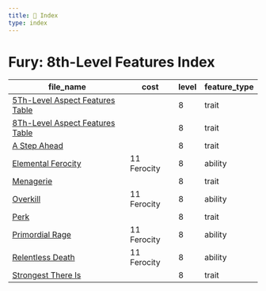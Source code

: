 ```yaml
---
title: 📑 Index
type: index
---
```


# Fury: 8th-Level Features Index

| file_name                                                                | cost        | level | feature_type |
| ------------------------------------------------------------------------ | ----------- | ----- | ------------ |
| [5Th-Level Aspect Features Table](5Th-Level%20Aspect%20Features%20Table) |             | 8     | trait        |
| [8Th-Level Aspect Features Table](8Th-Level%20Aspect%20Features%20Table) |             | 8     | trait        |
| [A Step Ahead](A%20Step%20Ahead)                                         |             | 8     | trait        |
| [Elemental Ferocity](Elemental%20Ferocity)                               | 11 Ferocity | 8     | ability      |
| [Menagerie](Menagerie)                                                   |             | 8     | trait        |
| [Overkill](Overkill)                                                     | 11 Ferocity | 8     | ability      |
| [Perk](Perk)                                                             |             | 8     | trait        |
| [Primordial Rage](Primordial%20Rage)                                     | 11 Ferocity | 8     | ability      |
| [Relentless Death](Relentless%20Death)                                   | 11 Ferocity | 8     | ability      |
| [Strongest There Is](Strongest%20There%20Is)                             |             | 8     | trait        |
